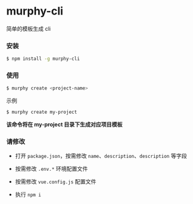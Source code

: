 # murphy-cli

简单的模板生成 cli

### 安装

```bash
$ npm install -g murphy-cli
```

### 使用

```bash
$ murphy create <project-name>
```

示例

```bash
$ murphy create my-project
```

**该命令将在 my-project 目录下生成对应项目模板**

### 请修改

- 打开 `package.json`，按需修改 `name`、`description`、`description` 等字段

- 按需修改 `.env.*` 环境配置文件

- 按需修改 `vue.config.js` 配置文件

- 执行 `npm i`
